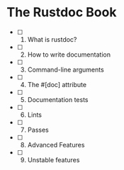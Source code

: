 # The Rustdoc Book

- [ ] 1. What is rustdoc?
- [ ] 2. How to write documentation
- [ ] 3. Command-line arguments
- [ ] 4. The #[doc] attribute
- [ ] 5. Documentation tests
- [ ] 6. Lints
- [ ] 7. Passes
- [ ] 8. Advanced Features
- [ ] 9. Unstable features
